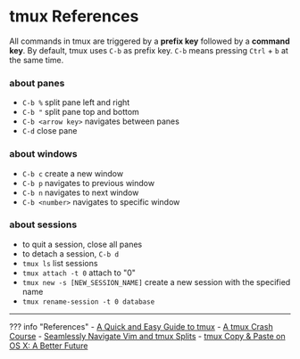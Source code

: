 # tmux References

All commands in tmux are triggered by a **prefix key** followed by a **command key**. By default, tmux uses `C-b` as prefix key. `C-b` means pressing `Ctrl` + `b` at the same time.

### about panes 

- `C-b %` split pane left and right
- `C-b "` split pane top and bottom
- `C-b <arrow key>` navigates between panes
- `C-d` close pane


### about windows

- `C-b c` create a new window
- `C-b p` navigates to previous window
- `C-b n` navigates to next window
- `C-b <number>` navigates to specific window


### about sessions 

- to quit a session, close all panes
- to detach a session, `C-b d`
- `tmux ls` list sessions
- `tmux attach -t 0` attach to "0"
- `tmux new -s [NEW_SESSION_NAME]` create a new session with the specified name
- `tmux rename-session -t 0 database`


--- 

??? info "References"
    - [A Quick and Easy Guide to tmux](https://www.hamvocke.com/blog/a-quick-and-easy-guide-to-tmux/)
    - [A tmux Crash Course](https://thoughtbot.com/blog/a-tmux-crash-course)
    - [Seamlessly Navigate Vim and tmux Splits](https://thoughtbot.com/blog/seamlessly-navigate-vim-and-tmux-splits)
    - [tmux Copy & Paste on OS X: A Better Future](https://thoughtbot.com/blog/tmux-copy-paste-on-os-x-a-better-future)